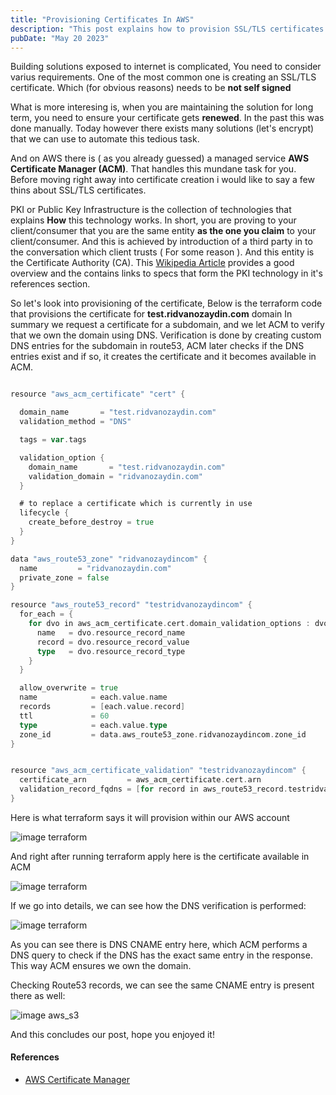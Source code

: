 ```yaml
---
title: "Provisioning Certificates In AWS"
description: "This post explains how to provision SSL/TLS certificates using ACM (AWS Certificate Manager)"
pubDate: "May 20 2023"
---
```


Building solutions exposed to internet is complicated, You need to consider varius requirements. One of the most common one is creating an SSL/TLS certificate. Which (for obvious reasons) needs to be **not self signed**

What is more interesing is, when you are maintaining the solution for long term, you need to ensure your certificate gets **renewed**. In the past this was done manually. Today however there exists many solutions (let's encrypt) that we can use to automate this tedious task.

And on AWS there is ( as you already guessed) a managed service **AWS Certificate Manager (ACM)**. That handles this mundane task for you. Before moving right away into certificate creation i would like to say a few thins about SSL/TLS certificates.

PKI or Public Key Infrastructure is the collection of technologies that explains **How** this technology works.
In short, you are proving to your client/consumer that you are the same entity **as the one you claim** to your client/consumer. And this is achieved by introduction of a third party in to the conversation which client trusts ( For some reason ). And this entity is the Certificate Authority (CA). This <a href="https://en.wikipedia.org/wiki/Public_key_infrastructure">Wikipedia Article</a> provides a good overview and the contains links to specs that form the PKI technology in it's references section.

So let's look into provisioning of the certificate, Below is the terraform code that provisions the certificate for **test.ridvanozaydin.com** domain
In summary we request a certificate for a subdomain, and we let ACM to verify that we own the domain using DNS. Verification is done by creating custom DNS entries for the subdomain in route53, ACM later checks if the DNS entries exist and if so, it creates the certificate and it becomes available in ACM.  

```go

resource "aws_acm_certificate" "cert" {

  domain_name       = "test.ridvanozaydin.com"
  validation_method = "DNS"

  tags = var.tags

  validation_option {
    domain_name       = "test.ridvanozaydin.com"
    validation_domain = "ridvanozaydin.com"
  }

  # to replace a certificate which is currently in use
  lifecycle {
    create_before_destroy = true
  }
}

data "aws_route53_zone" "ridvanozaydincom" {
  name         = "ridvanozaydin.com"
  private_zone = false
}

resource "aws_route53_record" "testridvanozaydincom" {
  for_each = {
    for dvo in aws_acm_certificate.cert.domain_validation_options : dvo.domain_name => {
      name   = dvo.resource_record_name
      record = dvo.resource_record_value
      type   = dvo.resource_record_type
    }
  }

  allow_overwrite = true
  name            = each.value.name
  records         = [each.value.record]
  ttl             = 60
  type            = each.value.type
  zone_id         = data.aws_route53_zone.ridvanozaydincom.zone_id
}


resource "aws_acm_certificate_validation" "testridvanozaydincom" {
  certificate_arn         = aws_acm_certificate.cert.arn
  validation_record_fqdns = [for record in aws_route53_record.testridvanozaydincom : record.fqdn]
}

```

Here is what terraform says it will provision within our AWS account

![image terraform](/assets/blog/awsACM/terraform_resources.png)

And right after running terraform apply here is the certificate available in ACM

![image terraform](/assets/blog/awsACM/certificate.png)

If we go into details, we can see how the DNS verification is performed:

![image terraform](/assets/blog/awsACM/certificate_detail.png)

As you can see there is DNS CNAME entry here, which ACM performs a DNS query to check if the DNS 
has the exact same entry in the response. This way ACM ensures we own the domain.

Checking Route53 records, we can see the same CNAME entry is present there as well:

![image aws_s3](/assets/blog/awsACM/route53_after.png)

And this concludes our post, hope you enjoyed it!

#### References

- <a href="https://docs.aws.amazon.com/acm/latest/userguide/acm-overview.html">AWS Certificate Manager</a>
